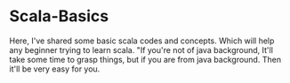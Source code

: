 # Scala-Basics
Here, I've shared some basic scala codes and concepts. Which will help any beginner trying to learn scala.
"If you're not of java background, It'll take some time to grasp things, but if you are from java background. Then it'll be very easy for you.
